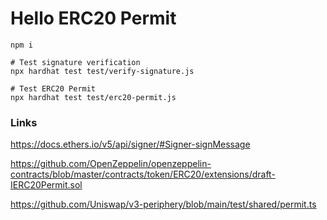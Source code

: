 # Hello ERC20 Permit

```shell
npm i

# Test signature verification
npx hardhat test test/verify-signature.js

# Test ERC20 Permit
npx hardhat test test/erc20-permit.js
```

### Links

https://docs.ethers.io/v5/api/signer/#Signer-signMessage

https://github.com/OpenZeppelin/openzeppelin-contracts/blob/master/contracts/token/ERC20/extensions/draft-IERC20Permit.sol

https://github.com/Uniswap/v3-periphery/blob/main/test/shared/permit.ts
